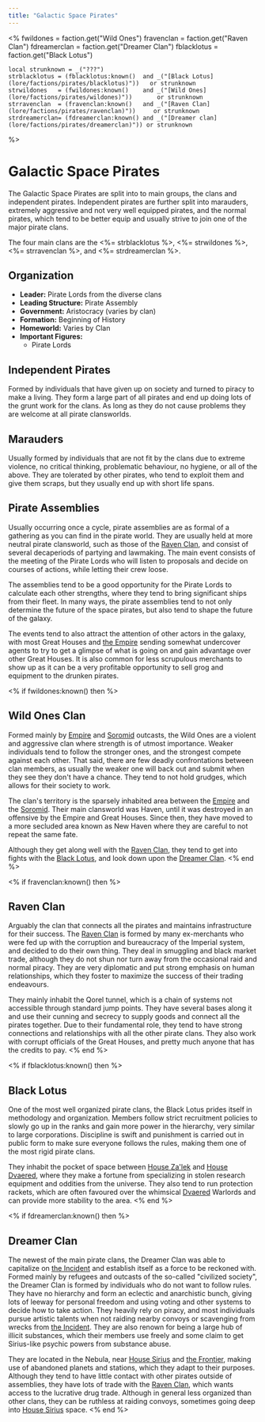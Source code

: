 ```yaml
---
title: "Galactic Space Pirates"
---
```

<%
    fwildones = faction.get("Wild Ones")
    fravenclan = faction.get("Raven Clan")
    fdreamerclan = faction.get("Dreamer Clan")
    fblacklotus = faction.get("Black Lotus")

    local strunknown = _("???")
    strblacklotus = (fblacklotus:known()  and _("[Black Lotus](lore/factions/pirates/blacklotus)"))   or strunknown
    strwildones   = (fwildones:known()    and _("[Wild Ones](lore/factions/pirates/wildones)"))       or strunknown
    strravenclan  = (fravenclan:known()   and _("[Raven Clan](lore/factions/pirates/ravenclan)"))     or strunknown
    strdreamerclan= (fdreamerclan:known() and _("[Dreamer clan](lore/factions/pirates/dreamerclan)")) or strunknown
%>
# Galactic Space Pirates

The Galactic Space Pirates are split into to main groups, the clans and independent pirates. Independent pirates are further split into marauders, extremely aggressive and not very well equipped pirates, and the normal pirates, which tend to be better equip and usually strive to join one of the major pirate clans.

The four main clans are the <%= strblacklotus %>, <%= strwildones %>, <%= strravenclan %>, and <%= strdreamerclan %>.

## Organization

* **Leader:** Pirate Lords from the diverse clans
* **Leading Structure:** Pirate Assembly
* **Government:** Aristocracy (varies by clan)
* **Formation:** Beginning of History
* **Homeworld:** Varies by Clan
* **Important Figures:**
    * Pirate Lords

## Independent Pirates

Formed by individuals that have given up on society and turned to piracy to make a living.
They form a large part of all pirates and end up doing lots of the grunt work for the clans.
As long as they do not cause problems they are welcome at all pirate clansworlds.

## Marauders

Usually formed by individuals that are not fit by the clans due to extreme violence, no critical thinking, problematic behaviour, no hygiene, or all of the above.
They are tolerated by other pirates, who tend to exploit them and give them scraps, but they usually end up with short life spans.

## Pirate Assemblies

Usually occurring once a cycle, pirate assemblies are as formal of a gathering as you can find in the pirate world.
They are usually held at more neutral pirate clansworld, such as those of the [Raven Clan](lore/factions/pirates/ravenclan), and consist of several decaperiods of partying and lawmaking.
The main event consists of the meeting of the Pirate Lords who will listen to proposals and decide on courses of actions, while letting their crew loose.

The assemblies tend to be a good opportunity for the Pirate Lords to calculate each other strengths, where they tend to bring significant ships from their fleet.
In many ways, the pirate assemblies tend to not only determine the future of the space pirates, but also tend to shape the future of the galaxy.

The events tend to also attract the attention of other actors in the galaxy, with most Great Houses and [the Empire](lore/factions/empire) sending somewhat undercover agents to try to get a glimpse of what is going on and gain advantage over other Great Houses.
It is also common for less scrupulous merchants to show up as it can be a very profitable opportunity to sell grog and equipment to the drunken pirates.

<% if fwildones:known() then %>
## Wild Ones Clan

Formed mainly by [Empire](lore/factions/empire) and [Soromid](lore/factions/soromid) outcasts, the Wild Ones are a violent and aggressive clan where strength is of utmost importance.
Weaker individuals tend to follow the stronger ones, and the strongest compete against each other.
That said, there are few deadly confrontations between clan members, as usually the weaker one will back out and submit when they see they don't have a chance.
They tend to not hold grudges, which allows for their society to work.

The clan's territory is the sparsely inhabited area between the [Empire](lore/factions/empire) and the [Soromid](lore/factions/soromid).
Their main clansworld was Haven, until it was destroyed in an offensive by the Empire and Great Houses.
Since then, they have moved to a more secluded area known as New Haven where they are careful to not repeat the same fate.

Although they get along well with the [Raven Clan](lore/factions/pirates/ravenclan), they tend to get into fights with the [Black Lotus](lore/factions/pirates/blacklotus), and look down upon the [Dreamer Clan](lore/factions/pirates/dreamerclan).
<% end %>

<% if fravenclan:known() then %>
## Raven Clan

Arguably the clan that connects all the pirates and maintains infrastructure for their success.
The [Raven Clan](lore/factions/pirates/ravenclan) is formed by many ex-merchants who were fed up with the corruption and bureaucracy of the Imperial system, and decided to do their own thing.
They deal in smuggling and black market trade, although they do not shun nor turn away from the occasional raid and normal piracy.
They are very diplomatic and put strong emphasis on human relationships, which they foster to maximize the success of their trading endeavours.

They mainly inhabit the Qorel tunnel, which is a chain of systems not accessible through standard jump points.
They have several bases along it and use their cunning and secrecy to supply goods and connect all the pirates together.
Due to their fundamental role, they tend to have strong connections and relationships with all the other pirate clans.
They also work with corrupt officials of the Great Houses, and pretty much anyone that has the credits to pay.
<% end %>

<% if fblacklotus:known() then %>
## Black Lotus

One of the most well organized pirate clans, the Black Lotus prides itself in methodology and organization.
Members follow strict recruitment policies to slowly go up in the ranks and gain more power in the hierarchy, very similar to large corporations.
Discipline is swift and punishment is carried out in public form to make sure everyone follows the rules, making them one of the most rigid pirate clans.

They inhabit the pocket of space between [House Za'lek](lore/factions/zalek) and [House Dvaered](lore/factions/dvaered), where they make a fortune from specializing in stolen research equipment and oddities from the universe.
They also tend to run protection rackets, which are often favoured over the whimsical [Dvaered](lore/factions/dvaered) Warlords and can provide more stability to the area.
<% end %>

<% if fdreamerclan:known() then %>
## Dreamer Clan

The newest of the main pirate clans, the Dreamer Clan was able to capitalize on [the Incident](lore/history/incident) and establish itself as a force to be reckoned with.
Formed mainly by refugees and outcasts of the so-called "civilized society", the Dreamer Clan is formed by individuals who do not want to follow rules.
They have no hierarchy and form an eclectic and anarchistic bunch, giving lots of leeway for personal freedom and using voting and other systems to decide how to take action.
They heavily rely on piracy, and most individuals pursue artistic talents when not raiding nearby convoys or scavenging from wrecks from [the Incident](lore/historyincident).
They are also renown for being a large hub of illicit substances, which their members use freely and some claim to get Sirius-like psychic powers from substance abuse.

They are located in the Nebula, near [House Sirius](lore/factions/sirius) and [the Frontier](lore/factions/frontienr), making use of abandoned planets and stations, which they adapt to their purposes.
Although they tend to have little contact with other pirates outside of assemblies, they have lots of trade with the [Raven Clan](lore/factions/pirates/ravenclan), which wants access to the lucrative drug trade.
Although in general less organized than other clans, they can be ruthless at raiding convoys, sometimes going deep into [House Sirius](lore/factions/sirius) space.
<% end %>
